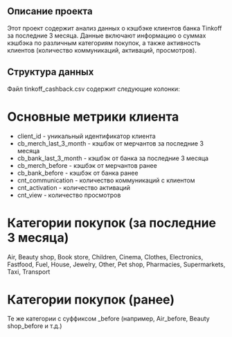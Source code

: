 ## Описание проекта
Этот проект содержит анализ данных о кэшбэке клиентов банка Tinkoff за последние 3 месяца. Данные включают информацию о суммах кэшбэка по различным категориям покупок, а также активность клиентов (количество коммуникаций, активаций, просмотров).

## Структура данных
Файл tinkoff_cashback.csv содержит следующие колонки:

# Основные метрики клиента
- client_id - уникальный идентификатор клиента
- cb_merch_last_3_month - кэшбэк от мерчантов за последние 3 месяца
- cb_bank_last_3_month - кэшбэк от банка за последние 3 месяца
- cb_merch_before - кэшбэк от мерчантов ранее
- cb_bank_before - кэшбэк от банка ранее
- cnt_communication - количество коммуникаций с клиентом
- cnt_activation - количество активаций
- cnt_view - количество просмотров

# Категории покупок (за последние 3 месяца)
Air, Beauty shop, Book store, Children, Cinema, Clothes, Electronics, Fastfood, Fuel, House, Jewelry, Other, Pet shop, Pharmacies, Supermarkets, Taxi, Transport

# Категории покупок (ранее)
Те же категории с суффиксом _before (например, Air_before, Beauty shop_before и т.д.)
